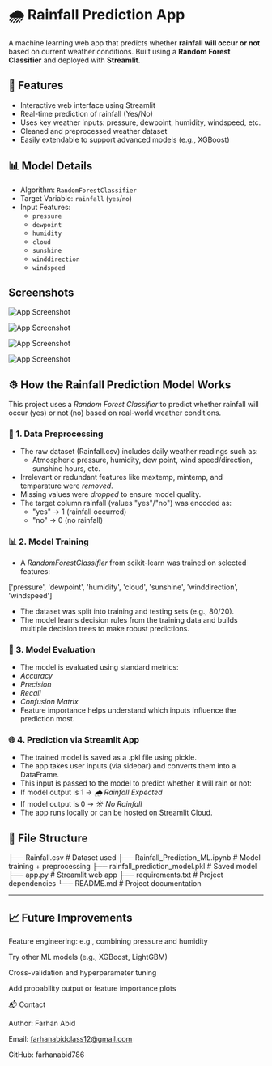 # 🌧 Rainfall Prediction App

A machine learning web app that predicts whether **rainfall will occur or not** based on current weather conditions. Built using a **Random Forest Classifier** and deployed with **Streamlit**.


## 🚀 Features

- Interactive web interface using Streamlit
- Real-time prediction of rainfall (Yes/No)
- Uses key weather inputs: pressure, dewpoint, humidity, windspeed, etc.
- Cleaned and preprocessed weather dataset
- Easily extendable to support advanced models (e.g., XGBoost)


## 📊 Model Details

- Algorithm: `RandomForestClassifier`
- Target Variable: `rainfall` (`yes`/`no`)
- Input Features:
  - `pressure`
  - `dewpoint`
  - `humidity`
  - `cloud`
  - `sunshine`
  - `winddirection`
  - `windspeed`


## Screenshots

![App Screenshot](https://i.postimg.cc/6q4NH1Gh/Screenshot-2025-07-30-214017.png)

![App Screenshot](https://i.postimg.cc/kMGM6TDG/Screenshot-2025-07-30-214033.png)

![App Screenshot](https://i.postimg.cc/bvYr6pYH/Screenshot-2025-07-30-214109.png)

![App Screenshot](https://i.postimg.cc/VN76ppdy/Screenshot-2025-07-30-214137.png)


## ⚙ How the Rainfall Prediction Model Works

This project uses a *Random Forest Classifier* to predict whether rainfall will occur (yes) or not (no) based on real-world weather conditions.

### 🔁 1. Data Preprocessing

- The raw dataset (Rainfall.csv) includes daily weather readings such as:
  - Atmospheric pressure, humidity, dew point, wind speed/direction, sunshine hours, etc.
- Irrelevant or redundant features like maxtemp, mintemp, and temparature were *removed*.
- Missing values were *dropped* to ensure model quality.
- The target column rainfall (values "yes"/"no") was encoded as:
  - "yes" → 1 (rainfall occurred)
  - "no" → 0 (no rainfall)

### 📊 2. Model Training

- A *RandomForestClassifier* from scikit-learn was trained on selected features:

['pressure', 'dewpoint', 'humidity', 'cloud', 'sunshine', 'winddirection', 'windspeed']

- The dataset was split into training and testing sets (e.g., 80/20).
- The model learns decision rules from the training data and builds multiple decision trees to make robust predictions.

### 🧠 3. Model Evaluation

- The model is evaluated using standard metrics:
- *Accuracy*
- *Precision*
- *Recall*
- *Confusion Matrix*
- Feature importance helps understand which inputs influence the prediction most.

### 🌐 4. Prediction via Streamlit App

- The trained model is saved as a .pkl file using pickle.
- The app takes user inputs (via sidebar) and converts them into a DataFrame.
- This input is passed to the model to predict whether it will rain or not:
- If model output is 1 → *🌧 Rainfall Expected*
- If model output is 0 → *☀ No Rainfall*
- The app runs locally or can be hosted on Streamlit Cloud.


## 📁 File Structure

├── Rainfall.csv                  # Dataset used
├── Rainfall_Prediction_ML.ipynb  # Model training + preprocessing
├── rainfall_prediction_model.pkl # Saved model
├── app.py                        # Streamlit web app
├── requirements.txt              # Project dependencies
└── README.md                     # Project documentation


---

## 📈 Future Improvements

Feature engineering: e.g., combining pressure and humidity

Try other ML models (e.g., XGBoost, LightGBM)

Cross-validation and hyperparameter tuning

Add probability output or feature importance plots

📬 Contact

Author: Farhan Abid

Email: farhanabidclass12@gmail.com

GitHub: farhanabid786
